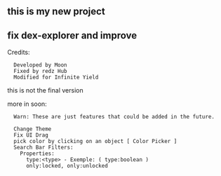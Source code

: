 ## this is my new project
## fix dex-explorer and improve

Credits:
```
  Developed by Moon
  Fixed by redz Hub
  Modified for Infinite Yield
```

this is not the final version

more in soon:
```
  Warn: These are just features that could be added in the future.
  
  Change Theme
  Fix UI Drag
  pick color by clicking on an object [ Color Picker ]
  Search Bar Filters:
    Properties:
      type:<type> - Exemple: ( type:boolean )
      only:locked, only:unlocked
```
